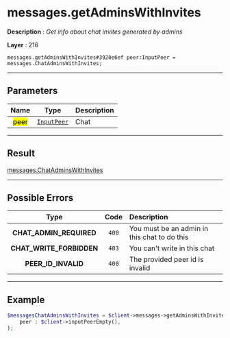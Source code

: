 # messages.getAdminsWithInvites

**Description** : *Get info about chat invites generated by admins*

**Layer** : 216

```tl
messages.getAdminsWithInvites#3920e6ef peer:InputPeer = messages.ChatAdminsWithInvites;
```

---

## Parameters

| Name | Type | Description |
| :---: | :---: | :--- |
| <mark>peer</mark> | [`InputPeer`](type/InputPeer) | Chat |

---

## Result

[messages.ChatAdminsWithInvites](type/messages.ChatAdminsWithInvites)

---

## Possible Errors

| Type | Code | Description |
| :---: | :---: | :--- |
| **CHAT_ADMIN_REQUIRED** | `400` | You must be an admin in this chat to do this |
| **CHAT_WRITE_FORBIDDEN** | `403` | You can't write in this chat |
| **PEER_ID_INVALID** | `400` | The provided peer id is invalid |

---

## Example

```php
$messagesChatAdminsWithInvites = $client->messages->getAdminsWithInvites(
	peer : $client->inputPeerEmpty(),
);
```